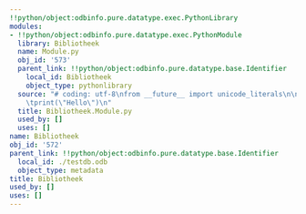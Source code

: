 ```yaml
---
!!python/object:odbinfo.pure.datatype.exec.PythonLibrary
modules:
- !!python/object:odbinfo.pure.datatype.exec.PythonModule
  library: Bibliotheek
  name: Module.py
  obj_id: '573'
  parent_link: !!python/object:odbinfo.pure.datatype.base.Identifier
    local_id: Bibliotheek
    object_type: pythonlibrary
  source: "# coding: utf-8\nfrom __future__ import unicode_literals\n\ndef script():\n\
    \tprint(\"Hello\")\n"
  title: Bibliotheek.Module.py
  used_by: []
  uses: []
name: Bibliotheek
obj_id: '572'
parent_link: !!python/object:odbinfo.pure.datatype.base.Identifier
  local_id: ./testdb.odb
  object_type: metadata
title: Bibliotheek
used_by: []
uses: []
---
```

